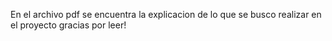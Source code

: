 En el archivo pdf se encuentra la explicacion de lo que se busco realizar en el proyecto gracias por leer!
